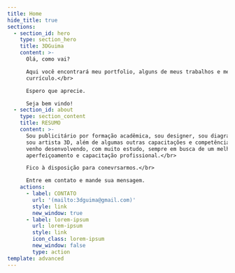 ```yaml
---
title: Home
hide_title: true
sections:
  - section_id: hero
    type: section_hero
    title: 3DGuima
    content: >-
      Olá, como vai?

      Aqui você encontrará meu portfolio, alguns de meus trabalhos e meu
      currículo.</br>

      Espero que aprecie.

      Seja bem vindo!
  - section_id: about
    type: section_content
    title: RESUMO
    content: >-
      Sou publicitário por formação acadêmica, sou designer, sou diagramador e
      sou artista 3D, além de algumas outras capacitações e competências que
      venho desenvolvendo, com muito estudo, sempre em busca de um melhor
      aperfeiçoamento e capacitação profissional.</br>

      Fico à disposição para conevrsarmos.</br>

      Entre em contato e mande sua mensagem.
    actions:
      - label: CONTATO
        url: '(mailto:3dguima@gmail.com)'
        style: link
        new_window: true
      - label: lorem-ipsum
        url: lorem-ipsum
        style: link
        icon_class: lorem-ipsum
        new_window: false
        type: action
template: advanced
---
```

